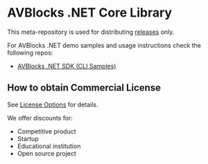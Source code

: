 # AVBlocks .NET Core Library

This meta-repository is used for distributing [releases](https://github.com/avblocks/avblocks-net-core/releases) only. 

For AVBlocks .NET demo samples and usage instructions check the following repos:

 - [AVBlocks .NET SDK (CLI Samples)](https://github.com/avblocks/avblocks-net)

## How to obtain Commercial License

See [License Options](https://avblocks.com/license/) for details.

We offer discounts for:

- Competitive product
- Startup
- Educational institution
- Open source project
